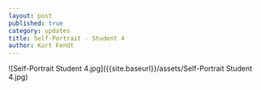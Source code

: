 ```yaml
---
layout: post
published: true
category: updates
title: Self-Portrait - Student 4
author: Kurt Fendt
---
```

![Self-Portrait Student 4.jpg]({{site.baseurl}}/assets/Self-Portrait Student 4.jpg)
